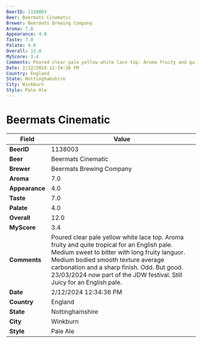 ```yaml
---
BeerID: 1138003
Beer: Beermats Cinematic
Brewer: Beermats Brewing Company
Aroma: 7.0
Appearance: 4.0
Taste: 7.0
Palate: 4.0
Overall: 12.0
MyScore: 3.4
Comments: Poured clear pale yellow white lace top. Aroma fruity and quite tropical for an English pale. Medium sweet to bitter with long fruity languor. Medium bodied smooth texture average carbonation and a sharp finish. Odd. But good. 23/03/2024 now part of the JDW festival. Still Juicy for an English pale.
Date: 2/12/2024 12:34:36 PM
Country: England
State: Nottinghamshire
City: Winkburn
Style: Pale Ale
---
```


# Beermats Cinematic

| Field         | Value |
|---------------|-------|
| **BeerID** | 1138003 |
| **Beer** | Beermats Cinematic |
| **Brewer** | Beermats Brewing Company |
| **Aroma** | 7.0 |
| **Appearance** | 4.0 |
| **Taste** | 7.0 |
| **Palate** | 4.0 |
| **Overall** | 12.0 |
| **MyScore** | 3.4 |
| **Comments** | Poured clear pale yellow white lace top. Aroma fruity and quite tropical for an English pale. Medium sweet to bitter with long fruity languor. Medium bodied smooth texture average carbonation and a sharp finish. Odd. But good. 23/03/2024 now part of the JDW festival. Still Juicy for an English pale. |
| **Date** | 2/12/2024 12:34:36 PM |
| **Country** | England |
| **State** | Nottinghamshire |
| **City** | Winkburn |
| **Style** | Pale Ale |
